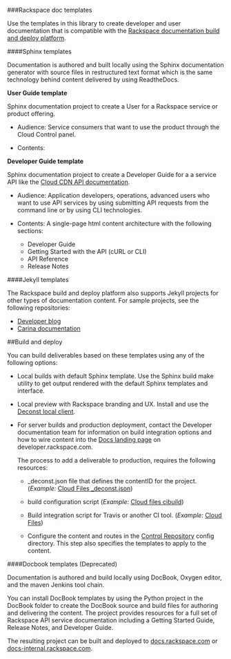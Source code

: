 
###Rackspace doc templates

Use the templates in this library to create developer and user 
documentation that is compatible with the [Rackspace documentation 
build and deploy platform](https://github.com/deconst). 

####Sphinx templates

Documentation is authored and built locally using the Sphinx documentation generator with 
source files in restructured text format which is the same technology behind content 
delivered by using ReadtheDocs.

**User Guide template**

Sphinx documentation project to create a User for a Rackspace service or product offering.

- Audience: Service consumers that want to use the product through the Cloud Control panel.
   
- Contents:

**Developer Guide template**

Sphinx documentation project to create a Developer Guide for a a service API like the 
[Cloud CDN API documentation](https://developer.rackspace.com/docs/cdn/v1/developer-guide/).

- Audience:  Application developers, operations, advanced users who want to use API services by 
  using submitting API requests from the command line or by using CLI technologies.
  
- Contents: A single-page html content architecture with the following sections: 
  - Developer Guide
  - Getting Started with the API (cURL or CLI)
  - API Reference
  - Release Notes

####Jekyll templates

The Rackspace build and deploy platform also supports Jekyll projects for other types of documentation content. For sample projects, see the following repositories:

- [Developer blog](https://github.com/rackerlabs/docs-developer-blog)
- [Carina documentation](https://https://github.com/getcarina/getcarina.com)

##Build and deploy

You can build deliverables based on these templates using any of the following options:

- Local builds with default Sphinx template.
  Use the Sphinx build make utility to get output rendered 
  with the default Sphinx templates and interface. 

- Local preview with Rackspace branding and UX.
  Install and use the [Deconst local client](https://github.com/deconst/client).

- For server builds and production deployment, contact the Developer documentation team for information on build 
  integration options and how to wire content into the [Docs landing page](https://developer.rackspace.com/docs/) on 
  developer.rackspace.com. 
  
  The process to add a deliverable to production, requires the following resources:

  - _deconst.json file that defines the contentID for the project. (*Example:* [Cloud Files _deconst.json](https://github.com/rackerlabs/docs-cloud-files/blob/master/rst/dev-guide/_deconst.json)) 
  
  - build configuration script  (*Example:* [Cloud files cibuild](https://github.com/rackerlabs/docs-cloud-files/tree/master/script))
  
  - Build integration script for Travis or another CI tool.  (*Example:* [Cloud Files](https://github.com/rackerlabs/docs-cloud-files/blob/master/.travis.yml))
  
  - Configure the content and routes in the [Control Repository](https://github.com/rackerlabs/nexus-control) config directory.  This step also specifies the templates to apply to the content.
   

####Docbook templates (Deprecated)

Documentation is authored and build locally using DocBook, Oxygen editor, and the maven 
Jenkins tool chain. 

You can install DocBook templates by using the Python project in the DocBook folder 
to create the DocBook source and build files for authoring and delivering the content. The 
project provides resources for a full set of Rackspace API service documentation including 
a Getting Started Guide, Release Notes, and Developer Guide.  

The resulting project can be built and deployed to [docs.rackspace.com](https://docs.rackspace.com) or 
[docs-internal.rackspace.com](https://docs-internal.rackspace.com).
